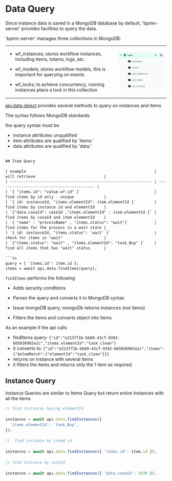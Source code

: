 # Data Query

Since instance data is saved in a MongoDB database by default, 'bpmn-server' provides facilities to query the data.

'bpmn-server' manages three collections in MongoDB:

<table> <tr><td> 

- wf_instances; stores workflow instances, including items, tokens, logs ,etc.

- wf_models; stores workflow models, this is important for querying on events

- wf_locks; to achieve concurrency, running instances place a lock in this collection

</td><td>

![MongDB Collection](images/mongodb-dbs.png)

</td></tr></table>


[api.data object](api/interfaces/IAPIData.md) provides several methods to query on instances and items

The syntax follows MongoDB standards.

the query syntax must be
- instance attributes unqualified
- item attributes are qualified by 'items.<attributeName>'
- data attributes are qualified by 'data.<attributeName>'

```

## Item Query

| example                                                        | will retrieve                              |
| -------------------------------------------------------------- | ------------------------------------------ |
| `{ "items.id": "value-of-id" }`                                | find items by id only - unique             |
| `{ id: instanceId, "items.elementId": item.elementId }`        | find items by instance id and elementId    |
| `{"data.caseId": caseId ,"items.elementId" : item.elementId }` | find items by caseId and item elementId    |
| `{ "name" : "processName" , "items.status": "wait"}`           | find items for the process in a wait state |
| `{ id: instanceId, "items.status": 'wait' }`                   | check for items in "wait"                  |
| `{"items.status": "wait" , "items.elementId": "task_Buy" }`    | find all items that has "wait" status      |

```ts
query = { 'items.id': item.id };
items = await api.data.findItems(query);
```
`findItems` performs the following 
- Adds security conditions

- Parses the query and converts it to MongoDB syntax

- Issue mongoDB query; mongoDb returns instances (not items)

- Filters the items and converts object into items

As an example if the api calls

 -  findItems query: ```{"id":"e213ff1b-bb09-43cf-9392-665036903a2c","items.elementId":"task_clean"} ```
 -  it converts to: ```{"id":"e213ff1b-bb09-43cf-9392-665036903a2c","items":{"$elemMatch":{"elementId":"task_clean"}}} ```
 -  returns on instance with several items
 -  it filters the items and returns only the 1 item as required

## Instance Query

Instance Queries are similar to Items Query but return entire Instances with all the items

```ts
// find instances having elementId

instances = await api.data.findInstances({
  'items.elementId': 'task_Buy',
});

//  find instance by itemd id

instances = await api.data.findInstances({ 'items.id': item.id });

// find instance by caseId

instances = await api.data.findInstances({ 'data.caseId': 3030 });
```
